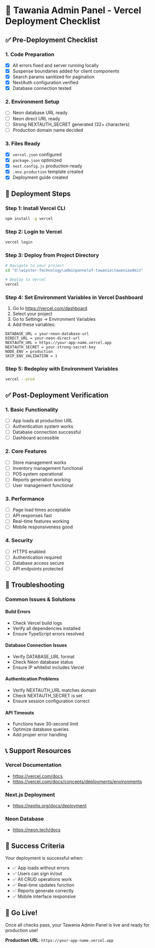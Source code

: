 # 🚀 Tawania Admin Panel - Vercel Deployment Checklist

## ✅ Pre-Deployment Checklist

### 1. Code Preparation
- [x] All errors fixed and server running locally
- [x] Suspense boundaries added for client components
- [x] Search params sanitized for pagination
- [x] NextAuth configuration verified
- [x] Database connection tested

### 2. Environment Setup
- [ ] Neon database URL ready
- [ ] Neon direct URL ready  
- [ ] Strong NEXTAUTH_SECRET generated (32+ characters)
- [ ] Production domain name decided

### 3. Files Ready
- [x] `vercel.json` configured
- [x] `package.json` optimized
- [x] `next.config.js` production-ready
- [x] `.env.production` template created
- [x] Deployment guide created

## 🚀 Deployment Steps

### Step 1: Install Vercel CLI
```bash
npm install -g vercel
```

### Step 2: Login to Vercel
```bash
vercel login
```

### Step 3: Deploy from Project Directory
```bash
# Navigate to your project
cd "d:\wipster-Technology\adminpannelof-tawania\tawaniaadmin"

# Deploy to Vercel
vercel
```

### Step 4: Set Environment Variables in Vercel Dashboard
1. Go to https://vercel.com/dashboard
2. Select your project
3. Go to Settings → Environment Variables
4. Add these variables:

```
DATABASE_URL = your-neon-database-url
DIRECT_URL = your-neon-direct-url
NEXTAUTH_URL = https://your-app-name.vercel.app
NEXTAUTH_SECRET = your-strong-secret-key
NODE_ENV = production
SKIP_ENV_VALIDATION = 1
```

### Step 5: Redeploy with Environment Variables
```bash
vercel --prod
```

## ✅ Post-Deployment Verification

### 1. Basic Functionality
- [ ] App loads at production URL
- [ ] Authentication system works
- [ ] Database connection successful
- [ ] Dashboard accessible

### 2. Core Features
- [ ] Store management works
- [ ] Inventory management functional
- [ ] POS system operational
- [ ] Reports generation working
- [ ] User management functional

### 3. Performance
- [ ] Page load times acceptable
- [ ] API responses fast
- [ ] Real-time features working
- [ ] Mobile responsiveness good

### 4. Security
- [ ] HTTPS enabled
- [ ] Authentication required
- [ ] Database access secure
- [ ] API endpoints protected

## 🔧 Troubleshooting

### Common Issues & Solutions

#### Build Errors
- Check Vercel build logs
- Verify all dependencies installed
- Ensure TypeScript errors resolved

#### Database Connection Issues
- Verify DATABASE_URL format
- Check Neon database status
- Ensure IP whitelist includes Vercel

#### Authentication Problems
- Verify NEXTAUTH_URL matches domain
- Check NEXTAUTH_SECRET is set
- Ensure session configuration correct

#### API Timeouts
- Functions have 30-second limit
- Optimize database queries
- Add proper error handling

## 📞 Support Resources

### Vercel Documentation
- https://vercel.com/docs
- https://vercel.com/docs/concepts/deployments/environments

### Next.js Deployment
- https://nextjs.org/docs/deployment

### Neon Database
- https://neon.tech/docs

## 🎯 Success Criteria

Your deployment is successful when:
- ✅ App loads without errors
- ✅ Users can sign in/out
- ✅ All CRUD operations work
- ✅ Real-time updates function
- ✅ Reports generate correctly
- ✅ Mobile interface responsive

## 🚀 Go Live!

Once all checks pass, your Tawania Admin Panel is live and ready for production use!

**Production URL**: `https://your-app-name.vercel.app`
